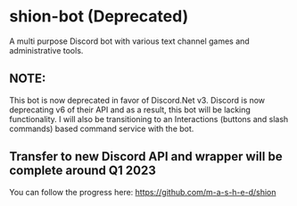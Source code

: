 # shion-bot (Deprecated)
A multi purpose Discord bot with various text channel games and administrative tools.

## NOTE:
This bot is now deprecated in favor of Discord.Net v3. Discord is now deprecating v6 of their API and as a result, this bot will be lacking functionality. I will also be transitioning to an Interactions (buttons and slash commands) based command service with the bot.

## Transfer to new Discord API and wrapper will be complete around Q1 2023
You can follow the progress here: https://github.com/m-a-s-h-e-d/shion

